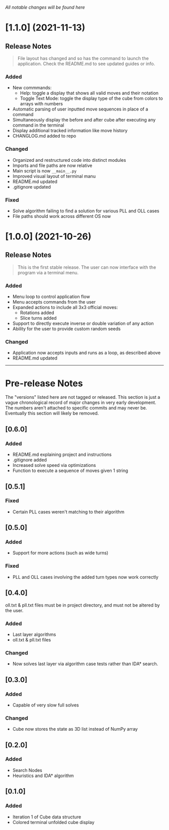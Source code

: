_All notable changes will be found here_


# [1.1.0] (2021-11-13)
## Release Notes
> File layout has changed and so has the command to launch the application. Check the README.md to see updated guides or info.
### Added
- New commmands:
    - Help: toggle a display that shows all valid moves and their notation
    - Toggle Text Mode: toggle the display type of the cube from colors to arrays with numbers
- Automatic parsing of user inputted move sequences in place of a command
- Simultaneously display the before and after cube after executing any command in the terminal
- Display additional tracked information like move history
- CHANGLOG.md added to repo
### Changed
- Organized and restructured code into distinct modules
- Imports and file paths are now relative
- Main script is now `__main__.py`
- Improved visual layout of terminal manu
- README.md updated
- .gitignore updated
### Fixed
- Solve algorithm failing to find a solution for various PLL and OLL cases
- File paths should work across different OS now

# [1.0.0] (2021-10-26)
## Release Notes
> This is the first stable release. The user can now interface with the program via a terminal menu.
### Added
- Menu loop to control application flow
- Menu accepts commands from the user
- Expanded actions to include all 3x3 official moves:
    - Rotations added
    - Slice turns added
- Support to directly execute inverse or double variation of any action
- Ability for the user to provide custom random seeds

### Changed
- Application now accepts inputs and runs as a loop, as described above
- README.md updated
---
# Pre-release Notes
The "versions" listed here are not tagged or released. This section is just a vague chronological record of major changes in very early development. The numbers aren't attached to specific commits and may never be. Eventually this section will likely be removed.
## [0.6.0] 
### Added
- README.md explaining project and instructions
- .gitignore added
- Increased solve speed via optimizations
- Function to execute a sequence of moves given 1 string

## [0.5.1] 
### Fixed
- Certain PLL cases weren't matching to their algorithm

## [0.5.0] 
### Added 
- Support for more actions (such as wide turns)
### Fixed
- PLL and OLL cases involving the added turn types now work correctly

## [0.4.0] 
oll.txt & pll.txt files must be in project directory, and must not be altered by the user.
### Added 
- Last layer algorithms
- oll.txt  & pll.txt files
### Changed
- Now solves last layer via algorithm case tests rather than IDA* search.

## [0.3.0] 
### Added 
- Capable of very slow full solves
### Changed
- Cube now stores the state as 3D list instead of NumPy array

## [0.2.0]

### Added 
- Search Nodes
- Heuristics and IDA* algorithm

## [0.1.0]
### Added 
- Iteration 1 of Cube data structure
- Colored terminal unfolded cube display
